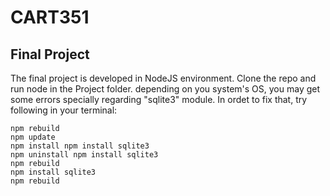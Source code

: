 # CART351

## Final Project
The final project is developed in NodeJS environment. Clone the repo and run node in the Project folder. depending on you system's OS, you may get some errors specially regarding "sqlite3" module. In ordet to fix that, try following in your terminal:
```
npm rebuild
npm update
npm install npm install sqlite3
npm uninstall npm install sqlite3
npm rebuild
npm install sqlite3
npm rebuild
```

